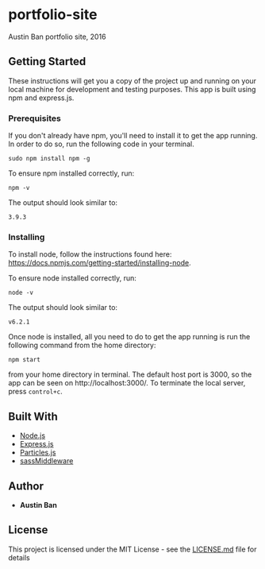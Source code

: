 # portfolio-site
Austin Ban portfolio site, 2016

## Getting Started

These instructions will get you a copy of the project up and running on your local machine for development and testing purposes. This app is built using npm and express.js.

### Prerequisites

If you don't already have npm, you'll need to install it to get the app running. In order to do so, run the following code in your terminal.

```
sudo npm install npm -g
```

To ensure npm installed correctly, run:

```
npm -v
```

The output should look similar to:

```
3.9.3
```

### Installing

To install node, follow the instructions found here: https://docs.npmjs.com/getting-started/installing-node.

To ensure node installed correctly, run:

```
node -v
```

The output should look similar to:

```
v6.2.1
```

Once node is installed, all you need to do to get the app running is run the following command from the home directory:

```
npm start
```

from your home directory in terminal. The default host port is 3000, so the app can be seen on http://localhost:3000/. To terminate the local server, press `control+c`.

## Built With

* [Node.js](https://nodejs.org/en/)
* [Express.js](http://expressjs.com/)
* [Particles.js](http://vincentgarreau.com/particles.js/)
* [sassMiddleware](https://github.com/sass/node-sass-middleware)

## Author

* **Austin Ban**

## License

This project is licensed under the MIT License - see the [LICENSE.md](LICENSE.md) file for details
